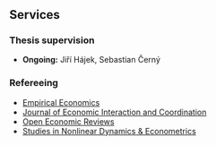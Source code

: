 <!-- <h1 id="services"></h1> -->
<!-- <h2>Services</h2> -->
<!-- <h3>Refereeing</h3> -->
<h1 id="services"></h1>

## Services

### Thesis supervision

- **Ongoing:** Jiří Hájek, Sebastian Černý

### Refereeing

<ul>
  <li>
    <a href="#"><autocolor>Empirical Economics</autocolor></a></li>
  <li>
    <a href="#"><autocolor>Journal of Economic Interaction and Coordination</autocolor></a></li>
  <li>
    <a href="#"><autocolor>Open Economic Reviews</autocolor></a></li>
  <li>
    <a href="#"><autocolor>Studies in Nonlinear Dynamics &amp; Econometrics</autocolor></a></li>
</ul>
